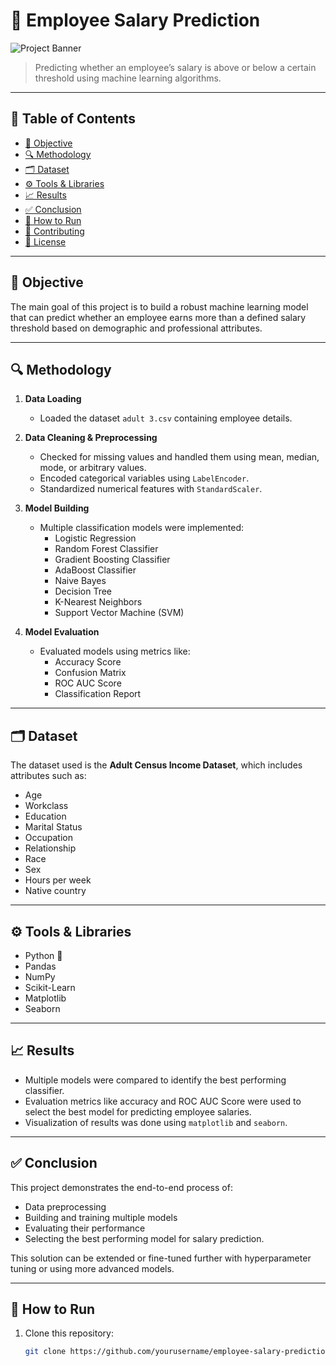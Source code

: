# 💼 Employee Salary Prediction

![Project Banner](https://img.shields.io/badge/Status-Completed-brightgreen)  
> Predicting whether an employee’s salary is above or below a certain threshold using machine learning algorithms.

---

## 📌 **Table of Contents**
- [🎯 Objective](#-objective)
- [🔍 Methodology](#-methodology)
- [🗂️ Dataset](#️-dataset)
- [⚙️ Tools & Libraries](#️-tools--libraries)
- [📈 Results](#-results)
- [✅ Conclusion](#-conclusion)
- [🚀 How to Run](#-how-to-run)
- [🤝 Contributing](#-contributing)
- [📜 License](#-license)

---

## 🎯 **Objective**

The main goal of this project is to build a robust machine learning model that can predict whether an employee earns more than a defined salary threshold based on demographic and professional attributes.

---

## 🔍 **Methodology**

1. **Data Loading**  
   - Loaded the dataset `adult 3.csv` containing employee details.

2. **Data Cleaning & Preprocessing**  
   - Checked for missing values and handled them using mean, median, mode, or arbitrary values.
   - Encoded categorical variables using `LabelEncoder`.
   - Standardized numerical features with `StandardScaler`.

3. **Model Building**  
   - Multiple classification models were implemented:
     - Logistic Regression
     - Random Forest Classifier
     - Gradient Boosting Classifier
     - AdaBoost Classifier
     - Naive Bayes
     - Decision Tree
     - K-Nearest Neighbors
     - Support Vector Machine (SVM)

4. **Model Evaluation**  
   - Evaluated models using metrics like:
     - Accuracy Score
     - Confusion Matrix
     - ROC AUC Score
     - Classification Report

---

## 🗂️ **Dataset**

The dataset used is the **Adult Census Income Dataset**, which includes attributes such as:
- Age
- Workclass
- Education
- Marital Status
- Occupation
- Relationship
- Race
- Sex
- Hours per week
- Native country

---

## ⚙️ **Tools & Libraries**

- Python 🐍
- Pandas
- NumPy
- Scikit-Learn
- Matplotlib
- Seaborn

---

## 📈 **Results**

- Multiple models were compared to identify the best performing classifier.
- Evaluation metrics like accuracy and ROC AUC Score were used to select the best model for predicting employee salaries.
- Visualization of results was done using `matplotlib` and `seaborn`.

---

## ✅ **Conclusion**

This project demonstrates the end-to-end process of:
- Data preprocessing  
- Building and training multiple models  
- Evaluating their performance  
- Selecting the best performing model for salary prediction.

This solution can be extended or fine-tuned further with hyperparameter tuning or using more advanced models.

---

## 🚀 **How to Run**

1. Clone this repository:
   ```bash
   git clone https://github.com/yourusername/employee-salary-prediction.git

